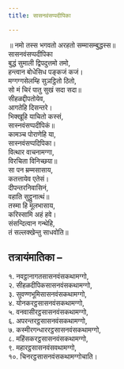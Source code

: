 ```yaml
---
title: सासनवंसप्पदीपिका

---
```

॥ नमो तस्स भगवतो अरहतो सम्मासम्बुद्धस्स॥  
सासनवंसप्पदीपिका  
बुद्धं सुमाली द्विपदुत्तमो तमो,  
हन्त्वान बोधेसिध पङ्कजं कजं।  
मग्गग्गसेलम्हि सुञट्ठितो ठितो,  
सो मं चिरं पातु सुखं सदा सदा॥  
सीहळद्दीपतोयेव,  
आगतेहि दिसन्तरे।  
भिक्खूहि याचितो कस्सं,  
सास्नवंसप्पदीपिकं॥  
कामञ्‍च पोराणेहि या,  
सास्नवंसप्पदिपिका।  
वित्थार वाचनामग्गा,  
विरचिता विनिच्छया॥  
सा पन म्रम्मसासाय,  
कतत्तायेव एतेसं।  
दीपन्तरनिवासिनं,  
वहाति सुट्ठुनात्थं॥  
तस्मा हि मूलभासाय,  
करिस्सामि अहं हवे।  
संसन्दित्वान गन्थेहि,  
तं सल्‍लक्खेन्तु साधवोति॥  


## तत्रायंमातिका –

१. नवट्ठानागतसासनवंसकथामग्गो,  
२. सीहळदीपिकसासनवंसकथामग्गो,  
३. सुवण्णभूमिसासनवंसकथामग्गो,  
४. योनकरट्ठसासनवंसकथामग्गो,  
५. वनवासीरट्ठसासनवंसकथामग्गो,  
६. अपरन्तरट्ठसासनवंसकथामग्गो,  
७. कस्मीरगन्धाररट्ठसासनवंसकथामग्गो,  
८. महिंसकरट्ठसासनवंसकथामग्गो,  
९. महारट्ठसासनवंसवथामग्गो,  
१०. चिनरट्ठसासनवंसकथामग्गोचाति।  